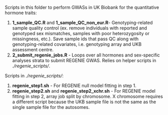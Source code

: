 Scripts in this folder to perform GWASs in UK Biobank for the quantitative hormone traits:

1. **1_sample_QC.R** and **1_sample_QC_non_eur.R**- Genotyping-related sample quality control (ex. remove individuals with reported and genotyped sex mismatches, samples with poor heterozygosity or missingness, etc.). Save sample ids that pass QC along with genotyping-related covariates, i.e. genotyping array and UKB assessment centre.
2. **2_submit_regenie_jobs.R** - Loops over all hormones and sex-specific analyses strata to submit REGENIE GWAS. Relies on helper scripts in *./regenie_scripts/*. 

Scripts in *./regenie_scripts/*:

1. **regenie_step1.sh** - For REGENIE null model fitting in step 1.
2. **regenie_step2.sh** and **regenie_step2_xchr.sh** - For REGENIE model fitting in step 2, array job split by chromosome. X chromosome requires a different script because the UKB sample file is not the same as the single sample file for the autosomes.
